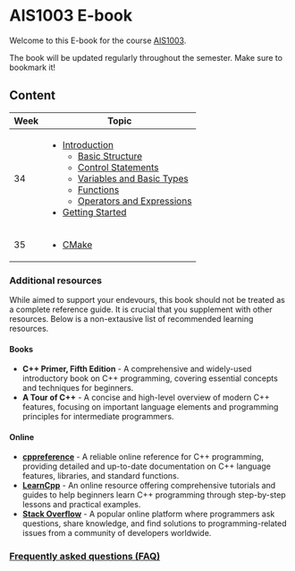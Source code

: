 # AIS1003 E-book

Welcome to this E-book for the course [AIS1003](https://www.ntnu.no/studier/emner/AIS1003#tab=omEmnet).

The book will be updated regularly throughout the semester. Make sure to bookmark it! 

## Content

| Week | Topic |
|------|-------|
|  34    |  <ul><li> [Introduction](introduction.md) <ul><li>[Basic Structure](basic_structure.md)</li><li>[Control Statements](control_statements.md)</li><li>[Variables and Basic Types](variables.md)</li><li>[Functions](functions.md)</li><li>[Operators and Expressions](operators_expressions)</li></ul> <li>[Getting Started](getting_started.md)</li> </li></ul>     |         
|  35    |  <ul><li>[CMake](cmake.md) </li></ul>     |


### Additional resources

While aimed to support your endevours, this book should not be treated as a complete reference guide. It is crucial that you supplement with other resources.
Below is a non-extausive list of recommended learning resources.

#### Books
- __C++ Primer, Fifth Edition__ - A comprehensive and widely-used introductory book on C++ programming, covering essential concepts and techniques for beginners. 
- __A Tour of C++__ - A concise and high-level overview of modern C++ features, focusing on important language elements and programming principles for intermediate programmers.

#### Online

- [__cppreference__](https://en.cppreference.com/w/) - A reliable online reference for C++ programming, providing detailed and up-to-date documentation on C++ language features, libraries, and standard functions.
- [__LearnCpp__](https://www.learncpp.com/) - An online resource offering comprehensive tutorials and guides to help beginners learn C++ programming through step-by-step lessons and practical examples.
- [__Stack Overflow__](https://stackoverflow.com/) - A popular online platform where programmers ask questions, share knowledge, and find solutions to programming-related issues from a community of developers worldwide.

### [Frequently asked questions (FAQ)](faq.md)
